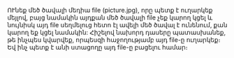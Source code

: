 ՈՒնեք մեծ ծավալի մեդիա file (picture.jpg), որը պետք է ուղարկեք մեյլով,
բայց նամակին այդքան մեծ ծավալի file չեք կարող կցել և նույնիսկ այդ file սեղմելուց հետո էլ ավելի մեծ ծավալ է ունենում, քան կարող եք կցել նամակին:
Հիշելով նախորդ դասերը պատասխանեք, թե ինչպես կվարվեք, որպեսզի հաջողությամբ այդ file-ը ուղարկեք։
Եվ ինչ պետք է անի ստացողը այդ file-ը բացելու համար։ 
